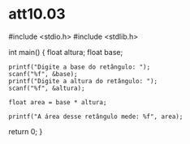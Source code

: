 # att10.03

#include <stdio.h>
#include <stdlib.h>

int main() {
	float altura;
	float base;
	
	printf("Digite a base do retângulo: ");
	scanf("%f", &base);
	printf("Digite a altura do retângulo: ");
	scanf("%f", &altura);
	
	float area = base * altura;
	
	printf("A área desse retângulo mede: %f", area);
	
return 0;
}
